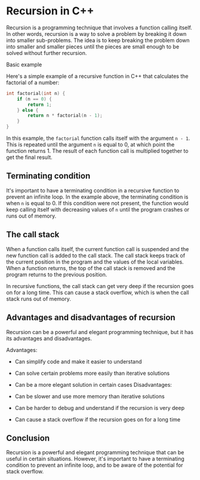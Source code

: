 # Recursion in C++
Recursion is a programming technique that involves a function calling itself. In other words, recursion is a way to solve a problem by breaking it down into smaller sub-problems. The idea is to keep breaking the problem down into smaller and smaller pieces until the pieces are small enough to be solved without further recursion.

Basic example

Here's a simple example of a recursive function in C++ that calculates the factorial of a number:

```cpp
int factorial(int n) {
    if (n == 0) {
        return 1;
    } else {
        return n * factorial(n - 1);
    }
}
```
In this example, the `factorial` function calls itself with the argument `n - 1`. This is repeated until the argument `n` is equal to 0, at which point the function returns 1. The result of each function call is multiplied together to get the final result.

## Terminating condition
It's important to have a terminating condition in a recursive function to prevent an infinite loop. In the example above, the terminating condition is when `n` is equal to 0. If this condition were not present, the function would keep calling itself with decreasing values of `n` until the program crashes or runs out of memory.

## The call stack
When a function calls itself, the current function call is suspended and the new function call is added to the call stack. The call stack keeps track of the current position in the program and the values of the local variables. When a function returns, the top of the call stack is removed and the program returns to the previous position.

In recursive functions, the call stack can get very deep if the recursion goes on for a long time. This can cause a stack overflow, which is when the call stack runs out of memory.

## Advantages and disadvantages of recursion
Recursion can be a powerful and elegant programming technique, but it has its advantages and disadvantages.

Advantages:

- Can simplify code and make it easier to understand
- Can solve certain problems more easily than iterative solutions
- Can be a more elegant solution in certain cases
Disadvantages:

- Can be slower and use more memory than iterative solutions
- Can be harder to debug and understand if the recursion is very deep
- Can cause a stack overflow if the recursion goes on for a long time

## Conclusion

Recursion is a powerful and elegant programming technique that can be useful in certain situations. However, it's important to have a terminating condition to prevent an infinite loop, and to be aware of the potential for stack overflow.



